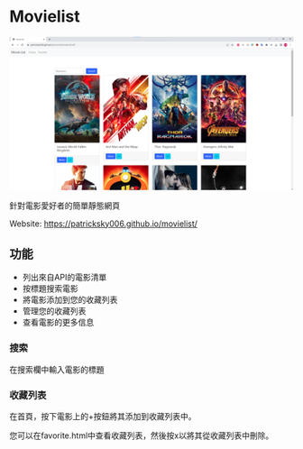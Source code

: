# Movielist
![image](https://github.com/patricksky006/movielist/blob/04f49db9ee8b33ba5ad9cb4d97151521ad196309/indexpage.png)

針對電影愛好者的簡單靜態網頁

Website: https://patricksky006.github.io/movielist/

## 功能
- 列出來自API的電影清單
- 按標題搜索電影
- 將電影添加到您的收藏列表
- 管理您的收藏列表
- 查看電影的更多信息

### 搜索
在搜索欄中輸入電影的標題

### 收藏列表
在首頁，按下電影上的+按鈕將其添加到收藏列表中。

您可以在favorite.html中查看收藏列表，然後按x以將其從收藏列表中刪除。
